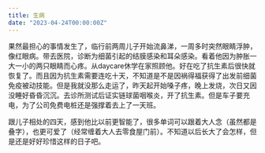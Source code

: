 ```yaml
---
title: 生病
date: "2023-04-24T00:00:00Z"
---
```


果然最担心的事情发生了，临行前两周儿子开始流鼻涕，一周多时突然眼睛浮肿，像红眼病。带去医院，诊断为细菌引起的结膜感染和耳朵感染。看着他因为肿胀一大一小的两只眼睛而心疼。从daycare休学在家照顾他。好在吃了抗生素后很快就恢复了。而且因为抗生素需要连吃十天，不知道是不是因祸得福获得了出发前细菌免疫被动技能。但是我就没那么走运了，昨天起开始嗓子疼，晚上发烧，次日又因没睡好昏昏沉沉。去诊所测试后证实链球菌咽喉炎，开了抗生素。但是车子要充电，为了公司免费电桩还是强撑着去上了一天班。

跟儿子相处的四天，感到他比以前更智能了，很多单词可以跟着大人念（虽然都是叠字），也更可爱了（经常缠着大人去零食屋门前）。不知道以后长大了会怎样，但是还是好好珍惜这样的日子吧。